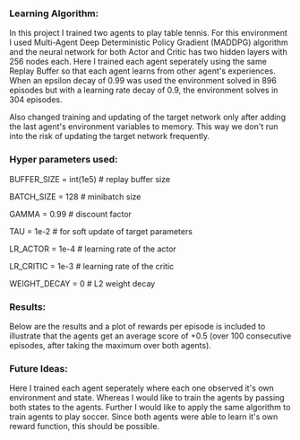 ### Learning Algorithm:
In this project I trained two agents to play table tennis. For this environment I used Multi-Agent Deep Deterministic Policy Gradient (MADDPG) algorithm and the neural network for both Actor and Critic has two hidden layers with 256 nodes each.
Here I trained each agent seperately using the same Replay Buffer so that each agent learns from other agent's experiences. When an epsilon decay of 0.99 was used the environment solved in 896 episodes but with a learning rate decay of 0.9, the environment solves in 304 episodes.

Also changed training and updating of the target network only after adding the last agent's environment variables to memory. This way we don't run into the risk of updating the target network frequently.

### Hyper parameters used:

BUFFER_SIZE = int(1e5)  # replay buffer size

BATCH_SIZE = 128        # minibatch size

GAMMA = 0.99            # discount factor

TAU = 1e-2              # for soft update of target parameters

LR_ACTOR = 1e-4         # learning rate of the actor 

LR_CRITIC = 1e-3        # learning rate of the critic

WEIGHT_DECAY = 0        # L2 weight decay

### Results:
Below are the results and a plot of rewards per episode is included to illustrate that the agents get an average score of +0.5 (over 100 consecutive episodes, after taking the maximum over both agents).


### Future Ideas:
Here I trained each agent seperately where each one observed it's own environment and state. Whereas I would like to train the agents by passing both states to the agents.
Further I would like to apply the same algorithm to train agents to play soccer. Since both agents were able to learn it's own reward function, this should be possible.
